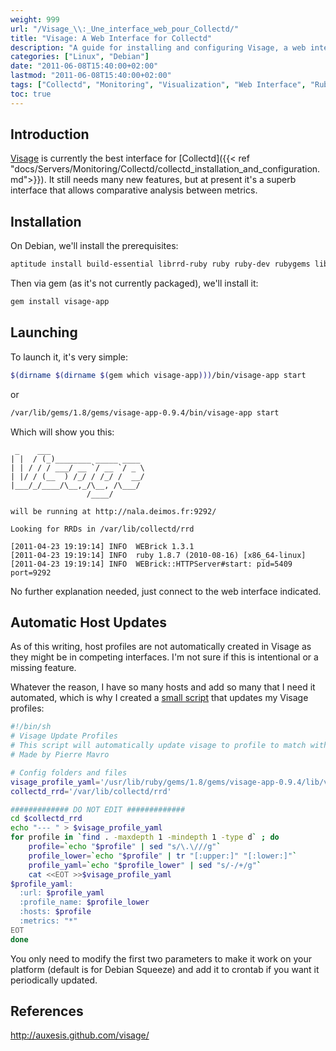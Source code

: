 ```yaml
---
weight: 999
url: "/Visage_\\:_Une_interface_web_pour_Collectd/"
title: "Visage: A Web Interface for Collectd"
description: "A guide for installing and configuring Visage, a web interface for Collectd that allows visualization and comparison of collected metrics."
categories: ["Linux", "Debian"]
date: "2011-06-08T15:40:00+02:00"
lastmod: "2011-06-08T15:40:00+02:00"
tags: ["Collectd", "Monitoring", "Visualization", "Web Interface", "Ruby"]
toc: true
---
```


## Introduction

[Visage](https://auxesis.github.com/visage/) is currently the best interface for [Collectd]({{< ref "docs/Servers/Monitoring/Collectd/collectd_installation_and_configuration.md">}}). It still needs many new features, but at present it's a superb interface that allows comparative analysis between metrics.

## Installation

On Debian, we'll install the prerequisites:

```bash
aptitude install build-essential librrd-ruby ruby ruby-dev rubygems libsinatra-ruby collectd
```

Then via gem (as it's not currently packaged), we'll install it:

```bash
gem install visage-app
```

## Launching

To launch it, it's very simple:

```bash
$(dirname $(dirname $(gem which visage-app)))/bin/visage-app start
```

or

```bash
/var/lib/gems/1.8/gems/visage-app-0.9.4/bin/visage-app start
```

Which will show you this:

```
 _    ___
| |  / (_)________ _____ ____
| | / / / ___/ __ `/ __ `/ _ \
| |/ / (__  ) /_/ / /_/ /  __/
|___/_/____/\__,_/\__, /\___/
                 /____/

will be running at http://nala.deimos.fr:9292/

Looking for RRDs in /var/lib/collectd/rrd

[2011-04-23 19:19:14] INFO  WEBrick 1.3.1
[2011-04-23 19:19:14] INFO  ruby 1.8.7 (2010-08-16) [x86_64-linux]
[2011-04-23 19:19:14] INFO  WEBrick::HTTPServer#start: pid=5409 port=9292
```

No further explanation needed, just connect to the web interface indicated.

## Automatic Host Updates

As of this writing, host profiles are not automatically created in Visage as they might be in competing interfaces. I'm not sure if this is intentional or a missing feature.

Whatever the reason, I have so many hosts and add so many that I need it automated, which is why I created a [small script](https://www.deimos.fr/gitweb/) that updates my Visage profiles:

```bash {linenos=table}
#!/bin/sh
# Visage Update Profiles
# This script will automatically update visage to profile to match with current available rrd graphs
# Made by Pierre Mavro

# Config folders and files
visage_profile_yaml='/usr/lib/ruby/gems/1.8/gems/visage-app-0.9.4/lib/visage-app/config/profiles.yaml'
collectd_rrd='/var/lib/collectd/rrd'

############# DO NOT EDIT #############
cd $collectd_rrd
echo "--- " > $visage_profile_yaml
for profile in `find . -maxdepth 1 -mindepth 1 -type d` ; do
    profile=`echo "$profile" | sed "s/\.\///g"`
    profile_lower=`echo "$profile" | tr "[:upper:]" "[:lower:]"`
    profile_yaml=`echo "$profile_lower" | sed "s/-/+/g"`
    cat <<EOT >>$visage_profile_yaml
$profile_yaml:
  :url: $profile_yaml
  :profile_name: $profile_lower
  :hosts: $profile
  :metrics: "*"
EOT
done
```

You only need to modify the first two parameters to make it work on your platform (default is for Debian Squeeze) and add it to crontab if you want it periodically updated.

## References

http://auxesis.github.com/visage/
